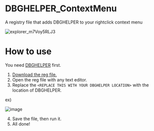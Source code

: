 # DBGHELPER_ContextMenu
A registry file that adds DBGHELPER to your rightclick context menu

![explorer_m7Voy5RLJ3](https://user-images.githubusercontent.com/45356936/229731198-d0c7cede-aedd-46da-a60a-010ecfd0f80c.gif)


# How to use
You need [DBGHELPER](https://github.com/omicronrex/dbghelper/) first.

1. [Download the reg file.](https://github.com/ohmaytt/DBGHELPER_ContextMenu/releases/download/1.0/dbgcontextmenu.reg)
2. Open the reg file with any text editor.
3. Replace the `<REPLACE THIS WITH YOUR DBGHELPER LOCATION>` with the location of DBGHELPER.

ex) 

![image](https://user-images.githubusercontent.com/45356936/229729845-c02a5b82-5f0b-4cf5-936c-3a4833ee6640.png)

4. Save the file, then run it.
5. All done!
